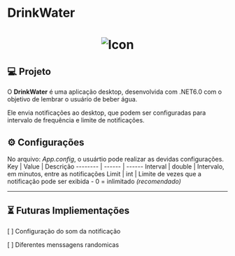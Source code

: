 # **DrinkWater**

<h1 align="center">
    <img alt="Icon" title="DrinkWater" src="Public/1108453.ico" />
</h1>

## 💻 Projeto

O **DrinkWater** é uma aplicação desktop, desenvolvida com .NET6.0 com o objetivo de lembrar o usuário de beber água.

Ele envia notificações ao desktop, que podem ser configuradas para intervalo de frequência e limite de notificações.

## ⚙ Configurações 
No arquivo: *App.config*, o usuártio pode realizar as devidas configurações.
Key      | Value  | Descrição
-------- | ------ | ------
Interval | double | Intervalo, em minutos, entre as notificações
Limit    | int    | Limite de vezes que a notificação pode ser exibida - 0 = inlimitado *(recomendado)*


- - -
## ⏳ Futuras Impliementações
[ ] Configuração do som da notificação

[ ] Diferentes menssagens randomicas